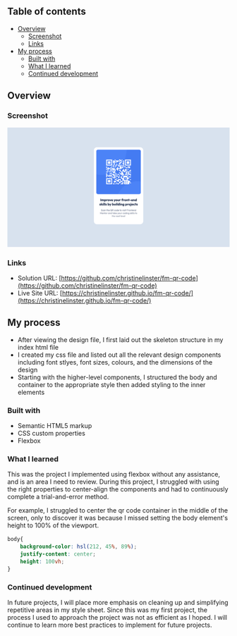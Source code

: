 ## Table of contents

- [Overview](#overview)
  - [Screenshot](#screenshot)
  - [Links](#links)
- [My process](#my-process)
  - [Built with](#built-with)
  - [What I learned](#what-i-learned)
  - [Continued development](#continued-development)

## Overview

### Screenshot

![View Image](./public/images/screenshot.png)

### Links

- Solution URL: [https://github.com/christinelinster/fm-qr-code](https://github.com/christinelinster/fm-qr-code)
- Live Site URL: [https://christinelinster.github.io/fm-qr-code/](https://christinelinster.github.io/fm-qr-code/)

## My process
- After viewing the design file, I first laid out the skeleton structure in my index html file
- I created my css file and listed out all the relevant design components including font stlyes, font sizes, colours, and the dimensions of the design 
- Starting with the higher-level components, I structured the body and container to the appropriate style then added styling to the inner elements 

### Built with

- Semantic HTML5 markup
- CSS custom properties
- Flexbox

### What I learned

This was the project I implemented using flexbox without any assistance, and is an area I need to review. During this project, I struggled with using the right properties to center-align the components and had to continuously complete a trial-and-error method. 

For example, I struggled to center the qr code container in the middle of the screen, only to discover it was because I missed setting the body element's height to 100% of the viewport. 

```css
body{
    background-color: hsl(212, 45%, 89%);
    justify-content: center;
    height: 100vh;
}
```

### Continued development

In future projects, I will place more emphasis on cleaning up and simplifying repetitive areas in my style sheet. Since this was my first project, the process I used to approach the project was not as efficient as I hoped. I will continue to learn more best practices to implement for future projects. 
